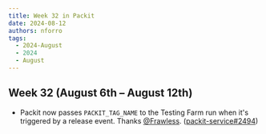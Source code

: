 ```yaml
---
title: Week 32 in Packit
date: 2024-08-12
authors: nforro
tags:
  - 2024-August
  - 2024
  - August
---
```


## Week 32 (August 6th – August 12th)

- Packit now passes `PACKIT_TAG_NAME` to the Testing Farm run when it's triggered by a release event.
  Thanks [@Frawless](https://github.com/Frawless).
  ([packit-service#2494](https://github.com/packit/packit-service/pull/2494))
